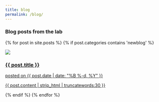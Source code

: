 ```yaml
---
title: blog
permalink: /blog/
---
```


### **Blog posts from the lab**

<div class="content list">
  {% for post in site.posts %}
    {% if post.categories contains 'newblog' %}
    <div class="list-item">
      <p class="list-post-title">
        <a href="{{ post.url | prepend: site.baseurl }}">
            <div class="row">
                <div class="col-sm-4">
                    <img src="/{% if post.header-img %}{{ post.header-img }}{% else %}{{ site.header-img }}{% endif %}">
                </div>
                <div class="col-sm-8">
                    <h3 class="post-title">
                        {{ post.title }}
                    </h3>
                    <p class="post-meta">posted on {{ post.date | date: "%B %-d, %Y" }}</p>
                    {{ post.content | strip_html | truncatewords:30 }}
                </div>
            </div>
        </a>
      </p>
    </div>
    {% endif %}
  {% endfor %}
</div>

